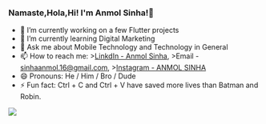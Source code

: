 ### Namaste,Hola,Hi!  I'm Anmol Sinha!👋

- 🔭 I’m currently working on a few Flutter projects
- 🌱 I’m currently learning Digital Marketing
- 💬 Ask me about Mobile Technology and Technology in General
- 📫 How to reach me: >[LinkdIn - Anmol Sinha](https://www.linkedin.com/in/anmol-sinha-1828052a/),
                      >Email - sinhaanmol.16@gmail.com,
                      >[Instagram - ANMOL SINHA](https://www.instagram.com/sinhaanmol.16/)
- 😄 Pronouns: He / Him / Bro / Dude
- ⚡ Fun fact: Ctrl + C and Ctrl + V have saved more lives than Batman and Robin.


<img src="https://github-readme-stats.vercel.app/api?username=stonecoldanmol&&show_icons=true&title_color=0066FE&icon_color=0066FE&text_color=0066FE&bg_color=D5D7DA">
